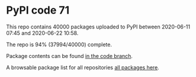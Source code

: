 # PyPI code 71

This repo contains 40000 packages uploaded to PyPI between 
2020-06-11 07:45 and 2020-06-22 10:58.

The repo is 94% (37994/40000) complete.

Package contents can be found [in the code branch](https://github.com/pypi-data/pypi-mirror-71/tree/code/packages).

A browsable package list for all repositories [all packages here](https://pypi-data.github.io/website/repositories/pypi-mirror-71).


